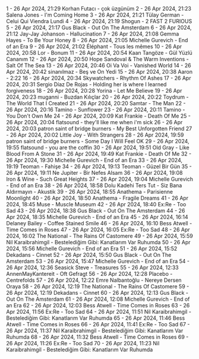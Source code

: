 1 - 26 Apr 2024, 21:29	Korhan Futacı - çok üzgünüm
2 - 26 Apr 2024, 21:23	Salena Jones - I'm Coming Home
3 - 26 Apr 2024, 21:21	Tülay German - Celui Qui Viendra Lundi
4 - 26 Apr 2024, 21:19	Shogun - 2 FAST 2 FURIOUS
5 - 26 Apr 2024, 21:17	Gus Black - Out On The Amsterdam
6 - 26 Apr 2024, 21:12	Jay-Jay Johanson - Hallucination
7 - 26 Apr 2024, 21:08	Gemma Hayes - To Be Your Honey
8 - 26 Apr 2024, 21:05	Michelle Gurevich - End of an Era
9 - 26 Apr 2024, 21:02	Éléphant - Tous les mêmes
10 - 26 Apr 2024, 20:58	Lor - Bonum
11 - 26 Apr 2024, 20:54	Kaan Tangöze - Gül Yüzlü Cananım
12 - 26 Apr 2024, 20:50	Hope Sandoval & The Warm Inventions - Salt Of The Sea
13 - 26 Apr 2024, 20:46	Oi Va Voi - Vanished World
14 - 26 Apr 2024, 20:42	sinanılmaz - Beş ve On Yedi
15 - 26 Apr 2024, 20:38	Aaron - 2:22
16 - 26 Apr 2024, 20:34	Skywatchers - Rhythm Of Ashes
17 - 26 Apr 2024, 20:31	Sergio Díaz De Rojas - Holding her is where I learned forgiveness
18 - 26 Apr 2024, 20:28	Yorina - Let Me Believe
19 - 26 Apr 2024, 20:23	muganni - Buzdan Kılıçlar
20 - 26 Apr 2024, 20:22	Toydrum - The World That I Created
21 - 26 Apr 2024, 20:20	Samtar - The Man
22 - 26 Apr 2024, 20:16	Tamino - Sunflower
23 - 26 Apr 2024, 20:11	Tamino - You Don't Own Me
24 - 26 Apr 2024, 20:09	Kat Frankie - Death Of Me
25 - 26 Apr 2024, 20:04	flatsound - they'll like me when i'm sick
26 - 26 Apr 2024, 20:03	patron saint of bridge burners - My Best Unforgotten Friend
27 - 26 Apr 2024, 20:02	Little Joy - With Strangers
28 - 26 Apr 2024, 19:59	patron saint of bridge burners - Some Day I Will Feel OK
29 - 26 Apr 2024, 19:55	flatsound - you are the coffin
30 - 26 Apr 2024, 19:51	Old Gray - Like Blood From A Stone
31 - 26 Apr 2024, 19:49	Kat Frankie - Death Of Me
32 - 26 Apr 2024, 19:30	Michelle Gurevich - End of an Era
33 - 26 Apr 2024, 19:19	Teoman - Fahişe
34 - 26 Apr 2024, 19:13	Teoman - Güzel Bir Gün
35 - 26 Apr 2024, 19:11	Ne Jupiter - Bir Nefes Alsam
36 - 26 Apr 2024, 19:08	Iron & Wine - Such Great Heights
37 - 26 Apr 2024, 19:04	Michelle Gurevich - End of an Era
38 - 26 Apr 2024, 18:58	Dolu Kadehi Ters Tut - Siz Bana Aldırmayın - Akustik
39 - 26 Apr 2024, 18:55	Anathema - Parisienne Moonlight
40 - 26 Apr 2024, 18:50	Anathema - Fragile Dreams
41 - 26 Apr 2024, 18:45	Muse - Muscle Museum
42 - 26 Apr 2024, 18:40	Ex:Re - Too Sad
43 - 26 Apr 2024, 18:38	Gus Black - Out On The Amsterdam
44 - 26 Apr 2024, 18:35	Michelle Gurevich - End of an Era
45 - 26 Apr 2024, 16:14	Delaney Bailey - Coffee Stained Smile
46 - 26 Apr 2024, 16:10	Bess Atwell - Time Comes in Roses
47 - 26 Apr 2024, 16:05	Ex:Re - Too Sad
48 - 26 Apr 2024, 16:02	The National - The Rains Of Castomere
49 - 26 Apr 2024, 15:59	Nil Karaibrahimgil - Bestelediğim Gibi: Kanatlarım Var Ruhumda
50 - 26 Apr 2024, 15:56	Michelle Gurevich - End of an Era
51 - 26 Apr 2024, 15:52	Dekadans - Cinnet
52 - 26 Apr 2024, 15:50	Gus Black - Out On The Amsterdam
53 - 26 Apr 2024, 15:47	Michelle Gurevich - End of an Era
54 - 26 Apr 2024, 12:36	Seasick Steve - Treasures
55 - 26 Apr 2024, 12:33	AnnenMayKantereit - Oft Gefragt
56 - 26 Apr 2024, 12:28	Placebo - Centrefolds
57 - 26 Apr 2024, 12:22	Emre Nalbantoğlu - Nereye Dersen Oraya
58 - 26 Apr 2024, 12:19	The National - The Rains Of Castomere
59 - 26 Apr 2024, 12:19	Dekadans - Cinnet
60 - 26 Apr 2024, 12:13	Gus Black - Out On The Amsterdam
61 - 26 Apr 2024, 12:08	Michelle Gurevich - End of an Era
62 - 26 Apr 2024, 12:03	Bess Atwell - Time Comes in Roses
63 - 26 Apr 2024, 11:56	Ex:Re - Too Sad
64 - 26 Apr 2024, 11:51	Nil Karaibrahimgil - Bestelediğim Gibi: Kanatlarım Var Ruhumda
65 - 26 Apr 2024, 11:46	Bess Atwell - Time Comes in Roses
66 - 26 Apr 2024, 11:41	Ex:Re - Too Sad
67 - 26 Apr 2024, 11:37	Nil Karaibrahimgil - Bestelediğim Gibi: Kanatlarım Var Ruhumda
68 - 26 Apr 2024, 11:32	Bess Atwell - Time Comes in Roses
69 - 26 Apr 2024, 11:26	Ex:Re - Too Sad
70 - 26 Apr 2024, 11:23	Nil Karaibrahimgil - Bestelediğim Gibi: Kanatlarım Var Ruhumda
